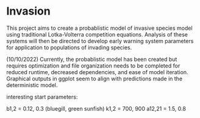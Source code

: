 # Invasion

This project aims to create a probablistic model of invasive species model using traditional Lotka-Volterra competition equations. Analysis of these systems will then be directed to develop early warning system parameters for application to populations of invading species.

(10/10/2022)
Currently, the probablistic model has been created but requires optimization and file organization needs to be completed for reduced runtime, decreased dependencies, and ease of model iteration. Graphical outputs in ggplot seem to align with predictions made in the deterministic model.

interesting start parameters:

b1,2 = 0.12, 0.3   (bluegill, green sunfish)
k1,2 = 700, 900
a12,21 = 1.5, 0.8

